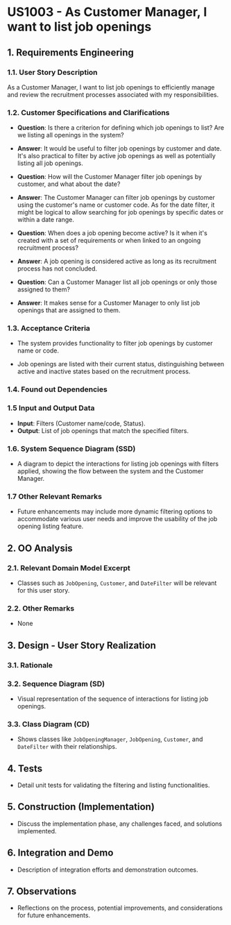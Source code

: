# US1003 - As Customer Manager, I want to list job openings

## 1. Requirements Engineering

### 1.1. User Story Description

As a Customer Manager, I want to list job openings to efficiently manage and review the recruitment processes associated with my responsibilities.

### 1.2. Customer Specifications and Clarifications

- **Question**: Is there a criterion for defining which job openings to list? Are we listing all openings in the system?
- **Answer**: It would be useful to filter job openings by customer and date. It's also practical to filter by active job openings as well as potentially listing all job openings.

- **Question**: How will the Customer Manager filter job openings by customer, and what about the date?
- **Answer**: The Customer Manager can filter job openings by customer using the customer's name or customer code. As for the date filter, it might be logical to allow searching for job openings by specific dates or within a date range.

- **Question**: When does a job opening become active? Is it when it's created with a set of requirements or when linked to an ongoing recruitment process?
- **Answer**: A job opening is considered active as long as its recruitment process has not concluded.

- **Question**: Can a Customer Manager list all job openings or only those assigned to them?
- **Answer**: It makes sense for a Customer Manager to only list job openings that are assigned to them.

### 1.3. Acceptance Criteria

- The system provides functionality to filter job openings by customer name or code.

- Job openings are listed with their current status, distinguishing between active and inactive states based on the recruitment process.

### 1.4. Found out Dependencies


### 1.5 Input and Output Data

- **Input**: Filters (Customer name/code, Status).
- **Output**: List of job openings that match the specified filters.

### 1.6. System Sequence Diagram (SSD)

- A diagram to depict the interactions for listing job openings with filters applied, showing the flow between the system and the Customer Manager.

### 1.7 Other Relevant Remarks

- Future enhancements may include more dynamic filtering options to accommodate various user needs and improve the usability of the job opening listing feature.

## 2. OO Analysis

### 2.1. Relevant Domain Model Excerpt

- Classes such as `JobOpening`, `Customer`, and `DateFilter` will be relevant for this user story.

### 2.2. Other Remarks

- None

## 3. Design - User Story Realization

### 3.1. Rationale



### 3.2. Sequence Diagram (SD)

- Visual representation of the sequence of interactions for listing job openings.

### 3.3. Class Diagram (CD)

- Shows classes like `JobOpeningManager`, `JobOpening`, `Customer`, and `DateFilter` with their relationships.

## 4. Tests 

- Detail unit tests for validating the filtering and listing functionalities.

## 5. Construction (Implementation)

- Discuss the implementation phase, any challenges faced, and solutions implemented.

## 6. Integration and Demo 

- Description of integration efforts and demonstration outcomes.

## 7. Observations

- Reflections on the process, potential improvements, and considerations for future enhancements.
